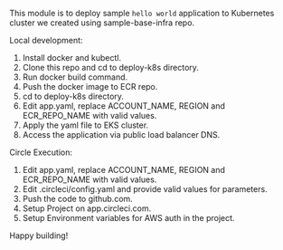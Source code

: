 This module is to deploy sample `hello world` application to Kubernetes cluster we created using sample-base-infra repo.

Local development:

1. Install docker and kubectl.
2. Clone this repo and cd to deploy-k8s directory.
3. Run docker build command.
4. Push the docker image to ECR repo.
5. cd to deploy-k8s directory.
6. Edit app.yaml, replace ACCOUNT_NAME, REGION and ECR_REPO_NAME with valid values.
7. Apply the yaml file to EKS cluster.
8. Access the application via public load balancer DNS.

Circle Execution:

1. Edit app.yaml, replace ACCOUNT_NAME, REGION and ECR_REPO_NAME with valid values.
2. Edit .circleci/config.yaml and provide valid values for parameters.
3. Push the code to github.com.
4. Setup Project on app.circleci.com.
5. Setup Environment variables for AWS auth in the project.

Happy building!
